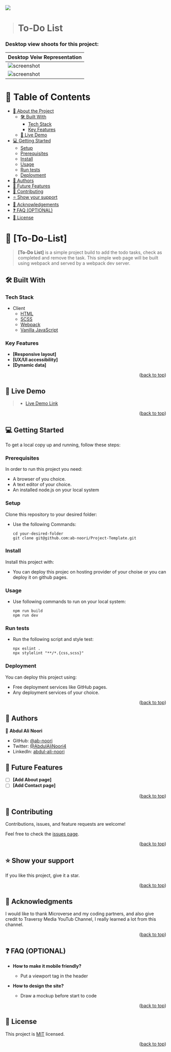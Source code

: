 <a name="readme-top"></a>

![](https://img.shields.io/badge/Microverse-blueviolet)

<!-- Open pull request using the following structure

  ## Project title: subtitle

  ### 🌟Branch features:

  - i
  - ii
  - iii

  ### [ 🚀 Branch Demo](https://ab-noori.github.io/Project-Template/)

-->

> # To-Do List
### Desktop view shoots for this project:

| Desktop Veiw Representation|
|---------------------------------------|
|![screenshot](./src/assets/project-shot.PNG)|
|![screenshot](./src/assets/project-shot2.PNG)|

<!-- TABLE OF CONTENTS -->

# 📗 Table of Contents

- [📖 About the Project](#about-project)
  - [🛠 Built With](#built-with)
    - [Tech Stack](#tech-stack)
    - [Key Features](#key-features)
  - [🚀 Live Demo](#live-demo)
- [💻 Getting Started](#getting-started)
  - [Setup](#setup)
  - [Prerequisites](#prerequisites)
  - [Install](#install)
  - [Usage](#usage)
  - [Run tests](#run-tests)
  - [Deployment](#triangular_flag_on_post-deployment)
- [👥 Authors](#authors)
- [🔭 Future Features](#future-features)
- [🤝 Contributing](#contributing)
- [⭐️ Show your support](#support)
- [🙏 Acknowledgements](#acknowledgements)
- [❓ FAQ (OPTIONAL)](#faq)
- [📝 License](#license)

<!-- PROJECT DESCRIPTION -->

# 📖 [To-Do-List] <a name="about-project"></a>

> **[To-Do List]** is a simple project build to add the todo tasks, check as completed and remove the task. This simple web page will be built using webpack and served by a webpack dev server.

## 🛠 Built With <a name="built-with"></a>

### Tech Stack <a name="tech-stack"></a>
- <summary>Client</summary>
    <ul>
      <li><a href="https://reactjs.org/">HTML</a></li>
      <li><a href="https://reactjs.org/">SCSS</a></li>
      <li><a href="https://reactjs.org/">Webpack</a></li>
      <li><a href="https://reactjs.org/">Vanilla JavaScript</a></li>
    </ul>


### Key Features <a name="key-features"></a>

- **[Responsive layout]**
- **[UX/UI accessibility]**
- **[Dynamic data]**

<p align="right">(<a href="#readme-top">back to top</a>)</p>

<!-- LIVE DEMO -->

## 🚀 Live Demo <a name="live-demo"></a>

> - [Live Demo Link](https://ab-noori.github.io/To-Do-List/dist/)

<p align="right">(<a href="#readme-top">back to top</a>)</p>

<!-- GETTING STARTED -->

## 💻 Getting Started <a name="getting-started"></a>

To get a local copy up and running, follow these steps:

### Prerequisites

In order to run this project you need:
  - A browser of you choice.
  - A text editor of your choice.
  - An installed node.js on your local system

### Setup

Clone this repository to your desired folder:

- Use the following Commands:

      cd your-desired-folder
      git clone git@github.com:ab-noori/Project-Template.git


### Install

Install this project with:

  - You can deploy this projec on hosting provider of your choise or you can deploy it on github pages.


### Usage
- Use following commands to run on your local system:

      npm run build
      npm run dev

### Run tests
- Run the following script and style test:

      npx eslint .
      npx stylelint "**/*.{css,scss}"
 


### Deployment

You can deploy this project using:
- Free deployment services like GitHub pages.
- Any deployment services of your choice.


<p align="right">(<a href="#readme-top">back to top</a>)</p>


## 👥 Authors <a name="authors"></a>

👤 **Abdul Ali Noori**

- GitHub: [@ab-noori](https://github.com/ab-noori)
- Twitter: [@AbdulAliNoori4](https://twitter.com/AbdulAliNoori4)
- LinkedIn: [abdul-ali-noori](https://www.linkedin.com/in/abdul-ali-noori-384b85195/)


## 🔭 Future Features <a name="future-features"></a>

- [ ] **[Add About page]**
- [ ] **[Add Contact page]**

<p align="right">(<a href="#readme-top">back to top</a>)</p>

## 🤝 Contributing <a name="contributing"></a>

Contributions, issues, and feature requests are welcome!

Feel free to check the [issues page](https://github.com/ab-noori/Awesome-Books/issues).

<p align="right">(<a href="#readme-top">back to top</a>)</p>

## ⭐️ Show your support <a name="support"></a>

 
  If you like this project, give it a star.

<p align="right">(<a href="#readme-top">back to top</a>)</p>


## 🙏 Acknowledgments <a name="acknowledgements"></a>

  I would like to thank Microverse and my coding partners, and also give credit to Traversy Media
YouTub Channel, I really learned a lot from this channel.

<p align="right">(<a href="#readme-top">back to top</a>)</p>


## ❓ FAQ (OPTIONAL) <a name="faq"></a>

- **How to make it mobile friendly?**

  - Put a viewport tag in the header

- **How to design the site?**

  - Draw a mockup before start to code

<p align="right">(<a href="#readme-top">back to top</a>)</p>


## 📝 License <a name="license"></a>

This project is [MIT](./LICENSE) licensed.

<p align="right">(<a href="#readme-top">back to top</a>)</p>
